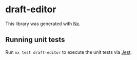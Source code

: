 # draft-editor

This library was generated with [Nx](https://nx.dev).

## Running unit tests

Run `nx test draft-editor` to execute the unit tests via [Jest](https://jestjs.io).
